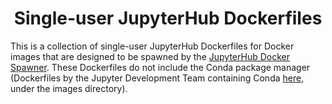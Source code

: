 <div align="center">
  <h1>Single-user JupyterHub Dockerfiles</h1>
</div>

This is a collection of single-user JupyterHub Dockerfiles for Docker images that are designed to be spawned by the [JupyterHub Docker Spawner](https://jupyterhub-dockerspawner.readthedocs.io/en/latest/). These Dockerfiles do not include the Conda package manager (Dockerfiles by the Jupyter Development Team containing Conda [here](https://github.com/jupyter/docker-stacks), under the images directory).
